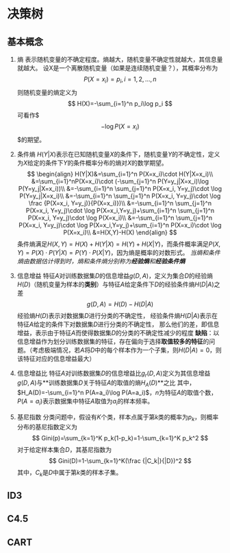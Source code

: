 # 决策树

## 基本概念

1. 熵
  表示随机变量的不确定程度。熵越大，随机变量不确定性就越大，其信息量就越大。
  设X是一个离散随机变量（如果是连续随机变量？），其概率分布为
  $$
      P(X=x_i)=p_i,　i=1,2,...,n
  $$
  则随机变量的熵定义为
  $$
  H(X)=-\sum_{i=1}^n p_i\log p_i
  $$
  可看作$$$-\log P(X=x_i)$$$的期望。
  
2. 条件熵
  $H(Y|X)$表示在已知随机变量$X$的条件下，随机变量$Y$的不确定性，定义为$X$给定的条件下$Y$的条件概率分布的熵对$X$的数学期望。
  $$
  \begin{align}
  H(Y|X)&=\sum_{i=1}^n P(X=x_i)\cdot H(Y|X=x_i)\\
  &=\sum_{i=1}^nP(X=x_i)\cdot (-\sum_{j=1}^n P(Y=y_j|X=x_i)\log P(Y=y_j|X=x_i))\\
  &=-\sum_{i=1}^n \sum_{j=1}^n P(X=x_i, Y=y_j)\cdot \log P(Y=y_j|X=x_i)\\
  &=-\sum_{i=1}^n \sum_{j=1}^n P(X=x_i, Y=y_j)\cdot \log \frac {P(X=x_i, Y=y_j)}{P(X=x_i)})\\
  &=-\sum_{i=1}^n \sum_{j=1}^n P(X=x_i, Y=y_j)\cdot \log P(X=x_i,Y=y_j)+\sum_{i=1}^n \sum_{j=1}^n P(X=x_i, Y=y_j)\cdot \log P(X=x_i)\\
  &=-\sum_{i=1}^n \sum_{j=1}^n P(X=x_i, Y=y_j)\cdot \log P(X=x_i,Y=y_j)+\sum_{i=1}^n P(X=x_i)\cdot \log P(X=x_i)\\
  &=H(X,Y)-H(X)
  \end{align}
  $$
  条件熵满足$H(X,Y)=H(X)+H(Y|X)=H(Y)+H(X|Y)$，而条件概率满足$P(X,Y)=P(X)\cdot P(Y|X)=P(Y)\cdot P(X|Y)$，因为熵是概率的对数形式。
  *当熵和条件熵由数据估计得到时，熵和条件熵分别称为**经验熵**和**经验条件熵***
  
3. 信息增益
  特征$A$对训练数据集$D$的信息增益$g(D,A)$，定义为集合$D$的经验熵$H(D)$（随机变量为样本的**类别**）与特征$A$给定条件下$D$的经验条件熵$H(D|A)$之差
  $$
  g(D,A)=H(D)-H(D|A)
  $$
  经验熵$H(D)$表示对数据集$D$进行分类的不确定性，
  经验条件熵$H(D|A)$表示在特征$A$给定的条件下对数据集$D$进行分类的不确定性，
  那么他们的差，即信息增益，表示由于特征$A$而使得数据集$D$的分类的不确定性减少的程度
  **缺陷**：以信息增益作为划分训练数据集的特征，存在偏向于选择**取值较多的特征**的问题。（考虑极端情况，若$A$将$D$中的每个样本作为一个子集，则$H(D|A)=0$，则该特征对应的信息增益最大）
  
4. 信息增益比
  特征$A$对训练数据集$D$的信息增益比$g_r(D,A)$定义为其信息增益$g(D,A)$与**训练数据集$D$关于特征$A$的取值的熵$H_A(D)$**之比
  其中，$H_A(D)=-\sum_{i=1}^n P(A=a_i)\log P(A=a_i)$，$n$为特征$A$的取值个数，$P(A=a_i)$表示数据集中特征$A$取值为$a_i$的样本频率。
  
5. 基尼指数
  分类问题中，假设有$K$个类，样本点属于第$k$类的概率为$p_k$，则概率分布的基尼指数定义为
  $$
  Gini(p)=\sum_{k=1}^K p_k(1-p_k)=1-\sum_{k=1}^K p_k^2
  $$
  对于给定样本集合$D$，其基尼指数为
  $$
  Gini(D)=1-\sum_{k=1}^K(\frac {|C_k|}{|D})^2
  $$
  其中，$C_k$是$D$中属于第$k$类的样本子集。

## ID3

## C4.5

## CART
